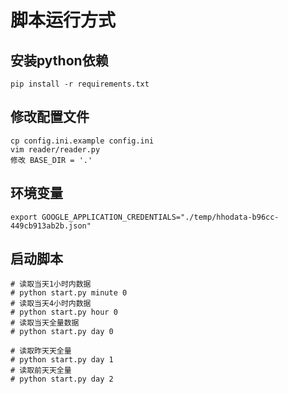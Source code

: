 # 脚本运行方式
## 安装python依赖
```shell
pip install -r requirements.txt
```

## 修改配置文件
```shell
cp config.ini.example config.ini
vim reader/reader.py 
修改 BASE_DIR = '.'
```

## 环境变量
```shell
export GOOGLE_APPLICATION_CREDENTIALS="./temp/hhodata-b96cc-449cb913ab2b.json"
```

## 启动脚本
```shell
# 读取当天1小时内数据
# python start.py minute 0
# 读取当天4小时内数据
# python start.py hour 0
# 读取当天全量数据
# python start.py day 0

# 读取昨天天全量
# python start.py day 1
# 读取前天天全量
# python start.py day 2
```